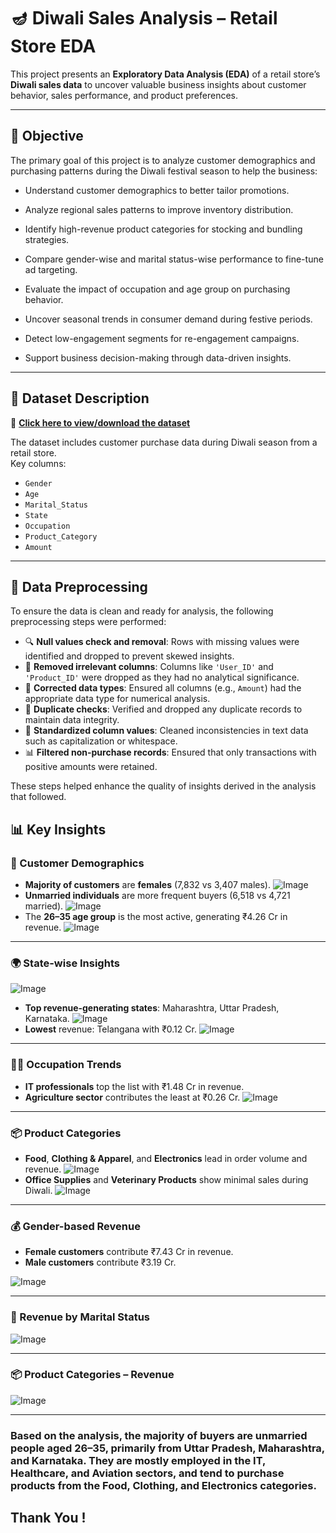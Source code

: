 
# 🪔 Diwali Sales Analysis – Retail Store EDA

This project presents an **Exploratory Data Analysis (EDA)** of a retail store’s **Diwali sales data** to uncover valuable business insights about customer behavior, sales performance, and product preferences.

---

## 📌 Objective

The primary goal of this project is to analyze customer demographics and purchasing patterns during the Diwali festival season to help the business:
- Understand customer demographics to better tailor promotions.

- Analyze regional sales patterns to improve inventory distribution.

- Identify high-revenue product categories for stocking and bundling strategies.

- Compare gender-wise and marital status-wise performance to fine-tune ad targeting.

- Evaluate the impact of occupation and age group on purchasing behavior.

- Uncover seasonal trends in consumer demand during festive periods.

- Detect low-engagement segments for re-engagement campaigns.

- Support business decision-making through data-driven insights.

---

## 📂 Dataset Description
🔗 **[Click here to view/download the dataset](https://www.kaggle.com/datasets/prajwal6362venom/diwali-sales)**

The dataset includes customer purchase data during Diwali season from a retail store.  
Key columns:
- `Gender`
- `Age`
- `Marital_Status`
- `State`
- `Occupation`
- `Product_Category`
- `Amount`

---

## 🧹 Data Preprocessing

To ensure the data is clean and ready for analysis, the following preprocessing steps were performed:

- 🔍 **Null values check and removal**: Rows with missing values were identified and dropped to prevent skewed insights.
- 🧼 **Removed irrelevant columns**: Columns like `'User_ID'` and `'Product_ID'` were dropped as they had no analytical significance.
- 🧹 **Corrected data types**: Ensured all columns (e.g., `Amount`) had the appropriate data type for numerical analysis.
- 🧾 **Duplicate checks**: Verified and dropped any duplicate records to maintain data integrity.
- 🔢 **Standardized column values**: Cleaned inconsistencies in text data such as capitalization or whitespace.
- 📊 **Filtered non-purchase records**: Ensured that only transactions with positive amounts were retained.

These steps helped enhance the quality of insights derived in the analysis that followed.


## 📊 Key Insights

### 🎯 Customer Demographics

- **Majority of customers** are **females** (7,832 vs 3,407 males).
![Image](https://github.com/user-attachments/assets/fbe65218-4bd7-4fc2-aa5b-ad5708494db6)
- **Unmarried individuals** are more frequent buyers (6,518 vs 4,721 married).
![Image](https://github.com/user-attachments/assets/1863ca7d-939a-44a6-83fb-556c4cb63f3e)
- The **26–35 age group** is the most active, generating ₹4.26 Cr in revenue.
![Image](https://github.com/user-attachments/assets/3caffc76-b53e-4cc1-96eb-218d1dc626c9)


---

### 🌍 State-wise Insights

![Image](https://github.com/user-attachments/assets/1a0071f9-2a74-469f-af6a-94bab288b986)

- **Top revenue-generating states**: Maharashtra, Uttar Pradesh, Karnataka.
![Image](https://github.com/user-attachments/assets/5491c42c-5ca6-48b1-b141-03a4d27eeb51)
- **Lowest** revenue: Telangana with ₹0.12 Cr.
![Image](https://github.com/user-attachments/assets/d0ce72dc-b150-4332-8924-0a2e7f71e35e)



---

### 🧑‍💼 Occupation Trends

- **IT professionals** top the list with ₹1.48 Cr in revenue.
- **Agriculture sector** contributes the least at ₹0.26 Cr.
![Image](https://github.com/user-attachments/assets/d2c782a5-bbdf-47dd-9434-d3d4c3fcd2fa)


---

### 📦 Product Categories

- **Food**, **Clothing & Apparel**, and **Electronics** lead in order volume and revenue.
![Image](https://github.com/user-attachments/assets/23081e35-71f0-4be5-b670-cc393e4f8e46)
- **Office Supplies** and **Veterinary Products** show minimal sales during Diwali.
![Image](https://github.com/user-attachments/assets/4d9d6360-b78f-48b9-bd66-a0d4d61c8d48)

---

### 💰 Gender-based Revenue

- **Female customers** contribute ₹7.43 Cr in revenue.
- **Male customers** contribute ₹3.19 Cr.

![Image](https://github.com/user-attachments/assets/27cbc5a8-6966-46bb-abe4-1ef787076670)

---

### 💍 Revenue by Marital Status

![Image](https://github.com/user-attachments/assets/dfd9c6ce-803e-4645-b5a2-4f198e106450)

---



### 📦 Product Categories – Revenue

![Image](https://github.com/user-attachments/assets/04f6bdb6-63bc-4dbb-a9c6-7f968f368b5b)

---

### Based on the analysis, the majority of buyers are unmarried people aged 26–35, primarily from Uttar Pradesh, Maharashtra, and Karnataka. They are mostly employed in the IT, Healthcare, and Aviation sectors, and tend to purchase products from the Food, Clothing, and Electronics categories.

## Thank You !

